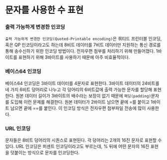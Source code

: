 # 문자를 사용한 수 표현

### 출력 가능하게 변경한 인코딩
`출력 가능하게 변경한 인코딩(Quoted-Printable encoding)`은 쿼티드 프린터블 인코딩, 혹은 QP 인코딩이라고도 하는데 8비트 데이터를 7비트 데이터만 지원하는 통신 경로를 통해 송수신하기 위한 인코딩 방법이다. 전자우편 첨부를 처리하기 위해 만들어졌다.
1바이트를 표현하기 위해 3바이트를 사용하기 때문에 아주 비효율적이다.

### 베이스64 인코딩
베이스64 인코딩은 3바이트 데이터를 4문자로 표현한다. 3바이트 데이터의 24비트를 네 가지 6비트 덩어리로 나누고 각 덩어리의 6비트값에 출력 가능한 문자를 할당해 표현한다.
원본 데이터 길이가 3바이트의 배수라는 보장이 없기 때문에 `패딩(padding)`문자를 도입해 이런 문제를 해결한다.
원본 데이터가 2바이트 남으면 끝에 =를 붙이고 1바이트 남으면 끝에 ==를 붙인다. 이 인코딩 방식은 전자우편 첨부파일 전송에 많이 사용한다.

### URL 인코딩
문자들은 8비트 덩어리의 시퀀스로 표현된다. 각 덩어리는 2개의 16진 문자로 표현할 수 있다.
URL 인코딩은 퍼센트 인코딩이라고도 부르는데, % 뒤에 어떤 문자의 16진 표현을 덧붙이는 방식으로 문자를 인코딩한다.
